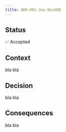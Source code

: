 ```yaml
---
title: ADR-001 Use DuckDB
---
```


## Status

✅ Accepted

## Context

bla bla

## Decision

bla bla

## Consequences

bla bla
